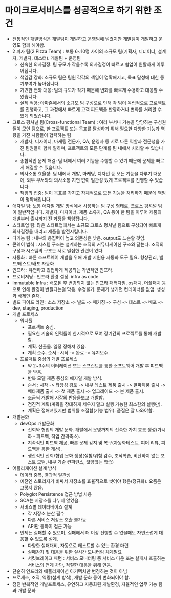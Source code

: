 # 마이크로서비스를 성공적으로 하기 위한 조건
- 전통적인 개발방식은 개발팀이 개발하고 운영팀에 넘겼지만 개발팀이 개발하고 운영도 함께 해야함.
- 2 피자 팀(2 Pizza Team) : 보통 6~10명 사이의 소규모 팀(기획자, 디너이너, 설계자, 개발자, 테스터). 개발팀 + 운영팀
  - 신속한 의사결정: 팀 규모가 작을수록 의사결정이 빠르고 협업이 원활하게 이루어집니다.
  - 책임감 강화: 소규모 팀은 팀원 각각의 책임이 명확해지고, 목표 달성에 대한 동기부여가 높아집니다.
  - 기민한 변화 대응: 팀의 규모가 작기 때문에 변화를 빠르게 수용하고 대응할 수 있습니다.
  - 실제 적용: 아마존에서의 소규모 팀 구성으로 인해 각 팀이 독립적으로 프로젝트를 진행하고, 그 과정에서 빠르게 고객 피드백을 반영하거나 변화를 처리할 수 있게 되었습니다.
- 크로스 펑셔널 팀(Cross-functional Team) : 여러 부서나 기능을 담당하는 구성원들이 모인 팀으로, 한 프로젝트 또는 목표를 달성하기 위해 필요한 다양한 기능과 역량을 가진 사람들이 협력하는 팀
  - 개발자, 디자이너, 마케팅 전문가, QA, 운영자 등 서로 다른 역할과 전문성을 가진 팀원들이 함께 일하며, 프로젝트의 모든 단계를 팀 내에서 처리할 수 있습니다.
  - 종합적인 문제 해결: 팀 내에서 여러 기능을 수행할 수 있기 때문에 문제를 빠르게 해결할 수 있습니다.
  - 의사소통 효율성: 팀 내에서 개발, 마케팅, 디자인 등 모든 기능을 다루기 때문에, 외부 부서와의 의사소통 지연 없이 일관성 있게 프로젝트를 진행할 수 있습니다.
  - 책임의 집중: 팀이 목표를 가지고 자체적으로 모든 기능을 처리하기 때문에 책임이 명확해집니다.
- 애자일 팀: 보통 애자일 개발 방식에서 사용하는 팀 구성 형태로, 크로스 펑셔널 팀이 일반적입니다. 개발자, 디자이너, 제품 소유자, QA 등이 한 팀을 이루어 제품의 개발부터 출시까지 전 과정을 책임집니다.
- 스타트업 팀: 많은 스타트업에서는 소규모 크로스 펑셔널 팀으로 구성되어 빠르게 의사결정을 내리고 제품을 발전시킵니다.
- 다기능 팀 : 내부의 응집력이 높고 의존성은 낮음. output도 느슨할 것임.
- 콘웨이 법칙 : 시스템 구조는 설계하는 조직의 커뮤니케이션 구조와 닮는다. 조직의 구성과 시스템의 구조는 서로 밀접한 관련이 있다.
- 자동화 : 빠른 소프트웨어 개발을 위해 개발 지원용 자동화 도구 필요. 형상관리, 빌드/테스트/배포 자동화
- 인프라 : 유연하고 민첩하게 제공되는 가변적인 인프라.
- 프로비저닝 : 인프라 환경 설정. infra as code.
- Immutable Infra : 배포된 후 변경되지 않는 인프라 패러다임. os패치, 어플패치 등으로 인해 환경이 변질되는걸 막음. 수정불가. 문제가 생기면 컨테이너를 없앰. 생성과 삭제만 존재.
- 빌드 파이프 라인 : 소스 저장소 -> 빌드 -> 패키징 -> 구성 -> 테스트 -> 배포 -> dev, staging, production
- 개발 프로세스
  - 워터폴
    - 프로젝트 중심.
    - 필요한 기술의 인력들이 한시적으로 모여 장기간의 프로젝트를 통해 개발함.
    - 계획. 산출물. 일정 정해져 있음.
    - 계획 준수. 순서 : 시작 -> 완료 -> 유지보수.
  - 프로덕트 중심의 개발 프로세스
    - 약 2~3주의 이터레이션 또는 스프린트를 통한 소프트웨어 개발 후 피드백을 받음.
    - 반복 모델 제품 중심의 애자일 개발 방식.
    - 순서 : 시작 -> 타당성 검토 -> 내부 테스트 제품 출시 -> 알파제품 출시 -> 베타제품 출시 -> 첫 제품 출시 -> 업그레이드 -> 본 제품 출시.
    - 조금씩 개발해 시장의 반응을보고 개발함.
    - 점진적 계획(계획을 장대하게 세우지 말고 실행 가능한 최소한의 실행만).
    - 계획은 정해져있지만 범위를 조절함(기능 범위). 품질은 잘 나와야함.
- 개발문화
   - devOps 개발문화
     - 신뢰와 협업의 개발 문화. 개발에서 운영까지의 신속한 가치 흐름 생성(가시화 - 피드백, 작업 간격축소).
     - 지속적인 피드백 제공, 빠른 문제 감지 및 복구(자동화테스트, 피어 리뷰, 피드백을 통한 개선).
     - 생산적인 신뢰/협업 문화 생성(실험/위험 감수, 조직학습, 비난하지 않는 포스트 모텀, 내부 기술 컨퍼런스, 끊임없는 학습)
- 어플리케이션 설계 방식
  - 데이터 중복, 결과적 일관성
  - 예전엔 스토리지가 비싸서 저장소를 효율적으로 썻어야 했음(정규화). 요즘은 그렇지 않음.
  - Polyglot Persistence 접근 방법 사용
  - SOA는 저장소를 나누지 않았음.
  - 서비스별 데이터베이스 설계
    - 각 저장소 분산 필수
    - 다른 서비스 저장소 호출 불가능
    - API만 통하여 접근 가능
  - 언제든 실패할 수 있으며, 실패해서 더 이상 진행할 수 없을때도 자연스럽게 대응할 수 있도록 설계.
    - 다양한 실패대비,  자동으로 테스트할 수 있는 환경 마련
    - 실패감지 및 대응을 위한 실시간 모니터링 체계필요
    - 서킷브레이크 패턴 : 서비스 모니터링 중 서비스 다운 또는 실패시 호출하는 서비스의 연계 차단, 적절한 대응을 위해 만듬.
- 단순히 인프라와 애플리케이션 아키텍처만 변경하는 것이 아님
- 프로세스, 조직, 역량(설계 방식), 개발 문화 등이 변화되어야 함.
- 점진 반복적인 개발프로세스, 유연하고 자동화된 개발환경, 자율적인 업무 기능 팀과 개발 문화 
  
